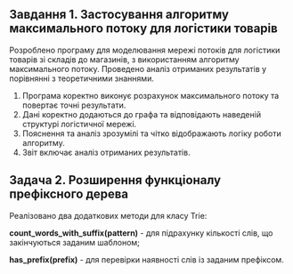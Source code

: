 ## Завдання 1. Застосування алгоритму максимального потоку для логістики товарів

Розроблено програму для моделювання мережі потоків для логістики товарів зі складів до магазинів,
з використанням алгоритму максимального потоку.
Проведено аналіз отриманих результатів у порівнянні з теоретичними знаннями.

1. Програма коректно виконує розрахунок максимального потоку та повертає точні результати.
2. Дані коректно додаються до графа та відповідають наведеній структурі логістичної мережі.
3. Пояснення та аналіз зрозумілі та чітко відображають логіку роботи алгоритму.
4. Звіт включає аналіз отриманих результатів.

## Задача 2. Розширення функціоналу префіксного дерева

Реалізовано два додаткових методи для класу Trie:

**count_words_with_suffix(pattern)** - для підрахунку кількості слів, що закінчуються заданим шаблоном;

**has_prefix(prefix)** - для перевірки наявності слів із заданим префіксом.
